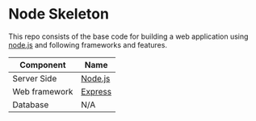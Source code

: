 # Node Skeleton

This repo consists of the base code for building a web application using [node.js]([node.js](https://nodejs.org/en/about/)) and following frameworks and features.

| Component     | Name          |
| ------------- | ------------- |
| Server Side   | [Node.js](https://nodejs.org/en/about/) |
| Web framework | [Express](https://expressjs.com/) |
| Database      | N/A |
